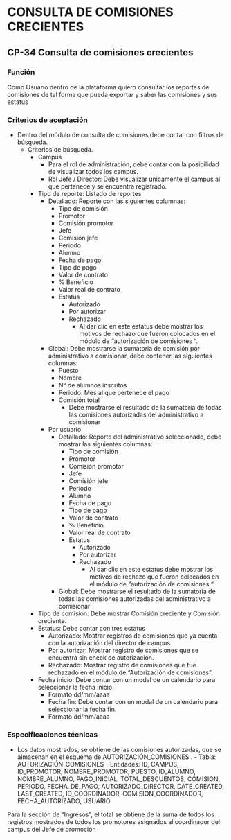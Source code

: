 # CONSULTA DE COMISIONES CRECIENTES  

## CP-34 Consulta de comisiones crecientes 

### Función

Como Usuario dentro de la plataforma
quiero consultar los reportes de comisiones 
de tal forma que pueda exportar y saber las comisiones y sus estatus


### Criterios de aceptación 

- Dentro del módulo de consulta de comisiones debe contar con filtros de búsqueda.
	- Criterios de búsqueda.
		- Campus
			- Para el rol de administración, debe contar con la posibilidad de visualizar todos los campus.
			- Rol Jefe / Director: Debe visualizar únicamente el campus al que pertenece y se encuentra registrado.
		- Tipo de reporte: Listado de reportes
			- Detallado: Reporte con las siguientes columnas:
				- Tipo de comisión
				- Promotor
				- Comisión promotor
				- Jefe
				- Comisión jefe
				- Periodo
				- Alumno
				- Fecha de pago
				- Tipo de pago
				- Valor de contrato
				- % Beneficio
				- Valor real de contrato
				- Estatus
					- Autorizado
					- Por autorizar
					- Rechazado
						- Al dar clic en este estatus debe mostrar los motivos de rechazo que fueron colocados en el módulo de “autorización de comisiones “.
			- Global: Debe mostrarse la sumatoria de comisión por administrativo a comisionar, debe contener las siguientes columnas:
				- Puesto
				- Nombre
				- N° de alumnos inscritos
				- Periodo: Mes al que pertenece el pago
				- Comisión total
					- Debe mostrarse el resultado de la sumatoria de todas las comisiones autorizadas del administrativo a comisionar
			- Por usuario
				- Detallado: Reporte del administrativo seleccionado, debe mostrar las siguientes columnas:
					- Tipo de comisión
					- Promotor
					- Comisión promotor
					- Jefe
					- Comisión jefe
					- Periodo
					- Alumno
					- Fecha de pago
					- Tipo de pago
					- Valor de contrato
					- % Beneficio
					- Valor real de contrato
					- Estatus
						- Autorizado
						- Por autorizar
						- Rechazado
							- Al dar clic en este estatus debe mostrar los motivos de rechazo que fueron colocados en el módulo de “autorización de comisiones “.
				- Global: Debe mostrarse el resultado de la sumatoria de todas las comisiones autorizadas del administrativo a comisionar
		- Tipo de comisión: Debe mostrar Comisión creciente y Comisión creciente.
		- Estatus: Debe contar con tres estatus
			- Autorizado: Mostrar registros de comisiones que ya cuenta con la autorización del director de campus.
			- Por autorizar: Mostrar registro de comisiones que se encuentra sin check de autorización.
			- Rechazado: Mostrar registro de comisiones que fue rechazado en el módulo de “Autorización de comisiones”.
		- Fecha inicio: Debe contar con un modal de un calendario para seleccionar la fecha inicio. 
			- Formato dd/mm/aaaa
			- Fecha fin: Debe contar con un modal de un calendario para seleccionar la fecha fin.
			- Formato dd/mm/aaaa

### Especificaciones técnicas 

- Los datos mostrados, se obtiene de las comisiones autorizadas, que se almacenan en el esquema de AUTORIZACIÓN_COMISIONES .
			- Tabla: AUTORIZACIÓN_COMISIONES
			- Entidades: ID, CAMPUS, ID_PROMOTOR, NOMBRE_PROMOTOR, PUESTO, ID_ALUMNO, NOMBRE_ALUMNO, PAGO_INICIAL, TOTAL_DESCUENTOS, COMISION, PERIODO, FECHA_DE_PAGO, AUTORIZADO_DIRECTOR, DATE_CREATED, LAST_CREATED, ID_COORDINADOR, COMISION_COORDINADOR, FECHA_AUTORIZADO, USUARIO
	
 Para la sección de “Ingresos”, el total se obtiene de la suma de todos los registros mostrados de todos los promotores asignados al coordinador del campus del Jefe de promoción
